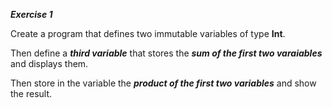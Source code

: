 ***Exercise 1***

Create a program that defines two immutable variables of type **Int**.

Then define a ***third variable*** that stores the ***sum of the first two varaiables*** and displays them.

Then store in the variable the ***product of the first two variables*** and show the result. 
